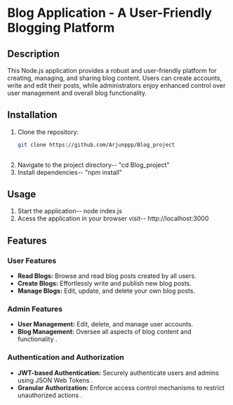 # Blog Application - A User-Friendly Blogging Platform

## Description

This Node.js application provides a robust and user-friendly platform for creating, managing, and sharing blog content. Users can create accounts, write and edit their posts, while administrators enjoy enhanced control over user management and overall blog functionality.

## Installation

1. Clone the repository:
   ```bash
   git clone https://github.com/Arjunppp/Blog_project
  
2. Navigate to the project directory--
	"cd Blog_project"
3. Install dependencies--
	"npm install"

## Usage
	
1. Start the application--
	node index.js
2. Acess the application in your browser
	visit-- http://localhost:3000
	
## Features

### User Features

- **Read Blogs:** Browse and read blog posts created by all users.
- **Create Blogs:** Effortlessly write and publish new blog posts.
- **Manage Blogs:** Edit, update, and delete your own blog posts.

### Admin Features 

- **User Management:** Edit, delete, and manage user accounts.
- **Blog Management:** Oversee all aspects of blog content and functionality .

### Authentication and Authorization 

- **JWT-based Authentication:** Securely authenticate users and admins using JSON Web Tokens .
- **Granular Authorization:** Enforce access control mechanisms to restrict unauthorized actions .

